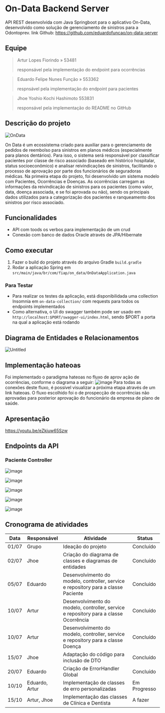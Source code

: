 # On-Data Backend Server
API REST desenvolvida com Java Springboot para o aplicativo On-Data, desenvolvido como solução de gerenciamento de sinistros para a Odontoprev.
link Github: https://github.com/eduardofuncao/on-data-server

## Equipe
> Artur Lopes Fiorindo » 53481
>
> responsável pela implementação do endpoint para ocorrências

> Eduardo Felipe Nunes Função » 553362
>
> respnsável pela implementação do endpoint para pacientes

> Jhoe Yoshio Kochi Hashimoto 553831
>
> responsável pela implementação do README no GitHub


## Descrição do projeto
![OnData](https://github.com/user-attachments/assets/87ad94eb-a00e-43b5-84c4-fbf7f7b9fd7d)

On Data é um ecossistema criado para auxiliar para o gerenciamento de pedidos de reembolso para sinistros em planos médicos (especialmente para planos dentários). Para isso, o sistema será responsável por classificar pacientes por classe de risco associado (baseado em histórico hospitalar, status socioeconômico) e analisar reivindicações de sinistros, facilitando o processo de aprovação por parte dos funcionários de seguradoras médicas.
Na primeira etapa do projeto, foi desenvolvido um sistema modelo com Pacientes, Ocorrências e Doenças. As ocorrências carregam as informações da reivindicação de sinistros para os pacientes (como valor, data, doença associada, e se foi aprovada ou não), sendo os principais dados utilizados para a categorização dos pacientes e ranqueamento dos sinistros por risco associado.

## Funcionalidades
- API com toods os verbos para implementação de um crud
- Conexão com banco de dados Oracle através de JPA/Hibernate

## Como executar
1. Fazer o build do projeto através do arquivo Gradle `build.gradle`
2. Rodar a aplicação Spring em `src/main/java/br/com/fiap/on_data/OnDataApplication.java`

### Para Testar
- Para realizar os testes da aplicação, está disponibilidada uma collection Insomnia em `on-data-collection/` com requests para todos os endpoints implementados
- Como alternativa, o UI do swagger também pode ser usado em `http://localhost:$PORT/swagger-ui/index.html`, sendo $PORT a porta na qual a aplicação está rodando

## Diagrama de Entidades e Relacionamentos
![Untitled](https://github.com/user-attachments/assets/1f80d9cb-08d4-4d96-8207-a67ef1b229ce)

## Implementação hateoas
Foi implementado o paradigma hateoas no fluxo de aprov ação de ocorrências, conforme o diagrama a seguir:
![image](https://github.com/user-attachments/assets/62e3f5c3-9df9-483b-8db9-091fd009ac4b)
Para todas as conexões deste fluxo, é possível visualizar a próxima etapa através de um link hateoas. O fluxo escolhido foi o de prospecção de ocorrências não aprovadas para posterior aprovação do funcionário da empresa de plano de saúde.

## Apresentação
https://youtu.be/eZkiuw65Szw

## Endpoints da API

### Paciente Controller

![image](https://github.com/user-attachments/assets/d3671843-a6c8-45fc-8171-e7e6f3feb772)

![image](https://github.com/user-attachments/assets/71e1a1cf-3c75-4964-9dd8-2169d8c3064b)

![image](https://github.com/user-attachments/assets/109c160f-ba61-407c-aff9-5636ad4c8a48)

![image](https://github.com/user-attachments/assets/64896e57-9eb4-4af1-b4af-832f4937f2db)

![image](https://github.com/user-attachments/assets/a44939e5-215e-41a9-a52c-ef8a77e79ef4)


## Cronograma de atividades
| Data  | Responsável    | Atividade                                                                            | Status       |
| ----- | -------------- | ------------------------------------------------------------------------------------ | ------------ |
| 01/07 | Grupo          | Ideação do projeto                                                                   | Concluído    |
| 02/07 | Jhoe           | Criação do diagrama de classes e diagramas de entidades                              | Concluído    |
| 05/07 | Eduardo        | Desenvolvimento do modelo, controller, service e repository para a classe Paciente   | Concluído    |
| 10/07 | Artur          | Desenvolvimento do modelo, controller, service e repository para a classe Ocorrência | Concluído    |
| 10/07 | Artur          | Desenvolvimento do modelo, controller, service e repository para a classe Doença     | Concluído    |
| 15/07 | Jhoe           | Adaptação do código para inclusão de DTO                                             | Concluído    |
| 20/07 | Eduardo        | Criação de ErrorHandler Global                                                       | Concluído    |
| 10/10 | Eduardo, Artur | Implementação de classes de erro personalizadas                                      | Em Progresso |
| 15/10 | Artur, Jhoe    | Implementação das classes de Clínica e Dentista                                      | A fazer      |
